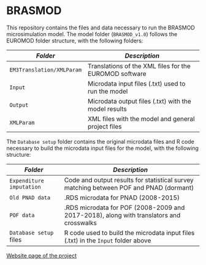 # BRASMOD

This repository contains the files and data necessary to run the BRASMOD microsimulation model. The model folder (`BRASMOD_v1.0`) follows the EUROMOD folder structure, with the following folders:

| ***Folder***| ***Description*** |
|-----|-----|
| `EM3Translation/XMLParam` |Translations of the XML files for the EUROMOD software|
| `Input` |Microdata input files (.txt) used to run the model|
| `Output` |Microdata output files (.txt) with the model results|
| `XMLParam` |XML files with the model and general project files|

The `Database setup` folder contains the original microdata files and R code necessary to build the microdata input files for the model, with the following structure:

| ***Folder***| ***Description*** |
|-----|-----|
| `Expenditure imputation` |Code and output results for statistical survey matching between POF and PNAD (dormant)|
| `Old PNAD data` |.RDS microdata for PNAD (2008-2015)|
| `POF data` |.RDS microdata for POF (2008-2009 and 2017-2018), along with translators and crosswalks|
| `Database setup` files |R code used to build the microdata input files (.txt) in the `Input` folder above|

[Website page of the project](https://joaofranciscocp.github.io/BRASMOD/)
